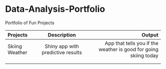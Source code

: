 # Data-Analysis-Portfolio
 Portfolio of Fun Projects


 Projects  | Description  | Output |
| :------------ |:---------------:| -----:|
| Skiing Weather    | Shiny app with predictive results  | App that tells you if the weather is good for going skiing today |
|      |       |   |
|  |        |   |
